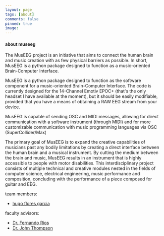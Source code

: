 ```yaml
---
layout: page
tags: [about]
comments: false
pinned: true
image:
---
```


#### about museeg


The MusEEG project is an initiative that aims to connect the human brain and music creation with as few physical barriers as possible. In short, MusEEG is a python package designed to function as a music-oriented Brain-Computer Interface.

MusEEG is a python package designed to function as the software component for a music-oriented Brain-Computer Interface. The code is currently designed for the 14-Channel Emotiv EPOC+ (that's the only headset I have available at the moment), but it should be easily modifiable, provided that you have a means of obtaining a RAW EEG stream from your device.

MusEEG is capable of sending OSC and MIDI messages, allowing for direct communication with a software instrument (through MIDI) and for more customizable communication with music programming languages via OSC (SuperCollider/Max)

The primary goal of MusEEG is to expand the creative capabilities of musicians past any bodily limitations by creating a direct interface between the human brain and a musical instrument. By cutting the medium between the brain and music, MusEEG results in an instrument that is highly accessible to people with motor disabilities. This interdisciplinary project consists of multiple technical and creative modules nested in the fields of computer science, electrical engineering, music performance and composition, concluding with the performance of a piece composed for guitar and EEG.

team members:
- [hugo flores garcia](https://hugofloresgarcia.github.io)

faculty advisors:
- [Dr. Fernando Rios](mailto:frios@georgiasouthern.edu)
- [Dr. John Thompson](mailto:jthompson@georgiasouthern.edu)
